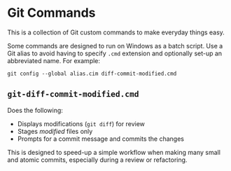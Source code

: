 # Git Commands

This is a collection of Git custom commands to make everyday things easy.

Some commands are designed to run on Windows as a batch script. Use a Git
alias to avoid having to specify `.cmd` extension and optionally set-up an
abbreviated name. For example:

    git config --global alias.cim diff-commit-modified.cmd


## `git-diff-commit-modified.cmd`

Does the following:

- Displays modifications (`git diff`) for review
- Stages _modified_ files only
- Prompts for a commit message and commits the changes

This is designed to speed-up a simple workflow when making many small and
atomic commits, especially during a review or refactoring.
